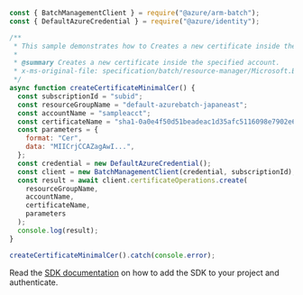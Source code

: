 ```javascript
const { BatchManagementClient } = require("@azure/arm-batch");
const { DefaultAzureCredential } = require("@azure/identity");

/**
 * This sample demonstrates how to Creates a new certificate inside the specified account.
 *
 * @summary Creates a new certificate inside the specified account.
 * x-ms-original-file: specification/batch/resource-manager/Microsoft.Batch/stable/2022-01-01/examples/CertificateCreate_MinimalCer.json
 */
async function createCertificateMinimalCer() {
  const subscriptionId = "subid";
  const resourceGroupName = "default-azurebatch-japaneast";
  const accountName = "sampleacct";
  const certificateName = "sha1-0a0e4f50d51beadeac1d35afc5116098e7902e6e";
  const parameters = {
    format: "Cer",
    data: "MIICrjCCAZagAwI...",
  };
  const credential = new DefaultAzureCredential();
  const client = new BatchManagementClient(credential, subscriptionId);
  const result = await client.certificateOperations.create(
    resourceGroupName,
    accountName,
    certificateName,
    parameters
  );
  console.log(result);
}

createCertificateMinimalCer().catch(console.error);
```

Read the [SDK documentation](https://github.com/Azure/azure-sdk-for-js/blob/%40azure%2Farm-batch_7.1.0/sdk/batch/arm-batch/README.md) on how to add the SDK to your project and authenticate.
